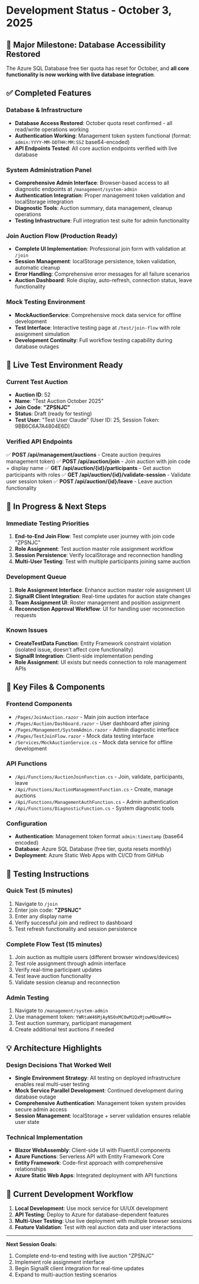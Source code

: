 # Development Status - October 3, 2025

## 🎉 Major Milestone: Database Accessibility Restored

The Azure SQL Database free tier quota has reset for October, and **all core functionality is now working with live database integration**.

## ✅ Completed Features

### Database & Infrastructure
- **Database Access Restored**: October quota reset confirmed - all read/write operations working
- **Authentication Working**: Management token system functional (format: `admin:YYYY-MM-DDTHH:MM:SSZ` base64-encoded)
- **API Endpoints Tested**: All core auction endpoints verified with live database

### System Administration Panel
- **Comprehensive Admin Interface**: Browser-based access to all diagnostic endpoints at `/management/system-admin`
- **Authentication Integration**: Proper management token validation and localStorage integration
- **Diagnostic Tools**: Auction summary, data management, cleanup operations
- **Testing Infrastructure**: Full integration test suite for admin functionality

### Join Auction Flow (Production Ready)
- **Complete UI Implementation**: Professional join form with validation at `/join`
- **Session Management**: localStorage persistence, token validation, automatic cleanup
- **Error Handling**: Comprehensive error messages for all failure scenarios
- **Auction Dashboard**: Role display, auto-refresh, connection status, leave functionality

### Mock Testing Environment
- **MockAuctionService**: Comprehensive mock data service for offline development
- **Test Interface**: Interactive testing page at `/test/join-flow` with role assignment simulation
- **Development Continuity**: Full workflow testing capability during database outages

## 🧪 Live Test Environment Ready

### Current Test Auction
- **Auction ID**: 52
- **Name**: "Test Auction October 2025"
- **Join Code**: **"ZPSNJC"**
- **Status**: Draft (ready for testing)
- **Test User**: "Test User Claude" (User ID: 25, Session Token: 9BB6C6A7A4804E6D)

### Verified API Endpoints
✅ **POST /api/management/auctions** - Create auction (requires management token)
✅ **POST /api/auction/join** - Join auction with join code + display name
✅ **GET /api/auction/{id}/participants** - Get auction participants with roles
✅ **GET /api/auction/{id}/validate-session** - Validate user session token
✅ **POST /api/auction/{id}/leave** - Leave auction functionality

## 🚧 In Progress & Next Steps

### Immediate Testing Priorities
1. **End-to-End Join Flow**: Test complete user journey with join code "ZPSNJC"
2. **Role Assignment**: Test auction master role assignment workflow
3. **Session Persistence**: Verify localStorage and reconnection handling
4. **Multi-User Testing**: Test with multiple participants joining same auction

### Development Queue
1. **Role Assignment Interface**: Enhance auction master role assignment UI
2. **SignalR Client Integration**: Real-time updates for auction state changes
3. **Team Assignment UI**: Roster management and position assignment
4. **Reconnection Approval Workflow**: UI for handling user reconnection requests

### Known Issues
- **CreateTestData Function**: Entity Framework constraint violation (isolated issue, doesn't affect core functionality)
- **SignalR Integration**: Client-side implementation pending
- **Role Assignment**: UI exists but needs connection to role management APIs

## 📁 Key Files & Components

### Frontend Components
- `/Pages/JoinAuction.razor` - Main join auction interface
- `/Pages/Auction/Dashboard.razor` - User dashboard after joining
- `/Pages/Management/SystemAdmin.razor` - Admin diagnostic interface
- `/Pages/TestJoinFlow.razor` - Mock data testing interface
- `/Services/MockAuctionService.cs` - Mock data service for offline development

### API Functions
- `/Api/Functions/AuctionJoinFunction.cs` - Join, validate, participants, leave
- `/Api/Functions/AuctionManagementFunction.cs` - Create, manage auctions
- `/Api/Functions/ManagementAuthFunction.cs` - Admin authentication
- `/Api/Functions/DiagnosticFunction.cs` - System diagnostic tools

### Configuration
- **Authentication**: Management token format `admin:timestamp` (base64 encoded)
- **Database**: Azure SQL Database (free tier, quota resets monthly)
- **Deployment**: Azure Static Web Apps with CI/CD from GitHub

## 🎯 Testing Instructions

### Quick Test (5 minutes)
1. Navigate to `/join`
2. Enter join code: **"ZPSNJC"**
3. Enter any display name
4. Verify successful join and redirect to dashboard
5. Test refresh functionality and session persistence

### Complete Flow Test (15 minutes)
1. Join auction as multiple users (different browser windows/devices)
2. Test role assignment through admin interface
3. Verify real-time participant updates
4. Test leave auction functionality
5. Validate session cleanup and reconnection

### Admin Testing
1. Navigate to `/management/system-admin`
2. Use management token: `YWRtaW46MjAyNS0xMC0wM1QxMjowMDowMFo=`
3. Test auction summary, participant management
4. Create additional test auctions if needed

## 💡 Architecture Highlights

### Design Decisions That Worked Well
- **Single Environment Strategy**: All testing on deployed infrastructure enables real multi-user testing
- **Mock Service Parallel Development**: Continued development during database outage
- **Comprehensive Authentication**: Management token system provides secure admin access
- **Session Management**: localStorage + server validation ensures reliable user state

### Technical Implementation
- **Blazor WebAssembly**: Client-side UI with FluentUI components
- **Azure Functions**: Serverless API with Entity Framework Core
- **Entity Framework**: Code-first approach with comprehensive relationships
- **Azure Static Web Apps**: Integrated deployment with API functions

## 🔄 Current Development Workflow

1. **Local Development**: Use mock service for UI/UX development
2. **API Testing**: Deploy to Azure for database-dependent features
3. **Multi-User Testing**: Use live deployment with multiple browser sessions
4. **Feature Validation**: Test with real auction data and user interactions

---

**Next Session Goals:**
1. Complete end-to-end testing with live auction "ZPSNJC"
2. Implement role assignment interface
3. Begin SignalR client integration for real-time updates
4. Expand to multi-auction testing scenarios